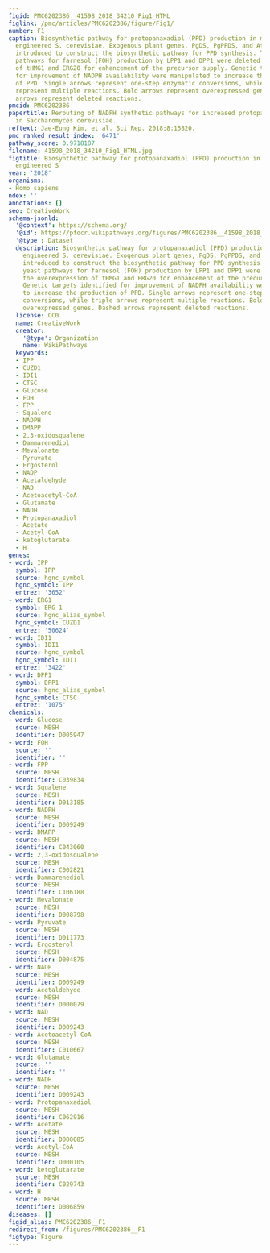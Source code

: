 ```yaml
---
figid: PMC6202386__41598_2018_34210_Fig1_HTML
figlink: /pmc/articles/PMC6202386/figure/Fig1/
number: F1
caption: Biosynthetic pathway for protopanaxadiol (PPD) production in metabolically
  engineered S. cerevisiae. Exogenous plant genes, PgDS, PgPPDS, and AtCPR1, were
  introduced to construct the biosynthetic pathway for PPD synthesis. The native yeast
  pathways for farnesol (FOH) production by LPP1 and DPP1 were deleted with the overexpression
  of tHMG1 and ERG20 for enhancement of the precursor supply. Genetic targets identified
  for improvement of NADPH availability were manipulated to increase the production
  of PPD. Single arrows represent one-step enzymatic conversions, while triple arrows
  represent multiple reactions. Bold arrows represent overexpressed genes. Dashed
  arrows represent deleted reactions.
pmcid: PMC6202386
papertitle: Rerouting of NADPH synthetic pathways for increased protopanaxadiol production
  in Saccharomyces cerevisiae.
reftext: Jae-Eung Kim, et al. Sci Rep. 2018;8:15820.
pmc_ranked_result_index: '6471'
pathway_score: 0.9718187
filename: 41598_2018_34210_Fig1_HTML.jpg
figtitle: Biosynthetic pathway for protopanaxadiol (PPD) production in metabolically
  engineered S
year: '2018'
organisms:
- Homo sapiens
ndex: ''
annotations: []
seo: CreativeWork
schema-jsonld:
  '@context': https://schema.org/
  '@id': https://pfocr.wikipathways.org/figures/PMC6202386__41598_2018_34210_Fig1_HTML.html
  '@type': Dataset
  description: Biosynthetic pathway for protopanaxadiol (PPD) production in metabolically
    engineered S. cerevisiae. Exogenous plant genes, PgDS, PgPPDS, and AtCPR1, were
    introduced to construct the biosynthetic pathway for PPD synthesis. The native
    yeast pathways for farnesol (FOH) production by LPP1 and DPP1 were deleted with
    the overexpression of tHMG1 and ERG20 for enhancement of the precursor supply.
    Genetic targets identified for improvement of NADPH availability were manipulated
    to increase the production of PPD. Single arrows represent one-step enzymatic
    conversions, while triple arrows represent multiple reactions. Bold arrows represent
    overexpressed genes. Dashed arrows represent deleted reactions.
  license: CC0
  name: CreativeWork
  creator:
    '@type': Organization
    name: WikiPathways
  keywords:
  - IPP
  - CUZD1
  - IDI1
  - CTSC
  - Glucose
  - FOH
  - FPP
  - Squalene
  - NADPH
  - DMAPP
  - 2,3-oxidosqualene
  - Dammarenediol
  - Mevalonate
  - Pyruvate
  - Ergosterol
  - NADP
  - Acetaldehyde
  - NAD
  - Acetoacetyl-CoA
  - Glutamate
  - NADH
  - Protopanaxadiol
  - Acetate
  - Acetyl-CoA
  - ketoglutarate
  - H
genes:
- word: IPP
  symbol: IPP
  source: hgnc_symbol
  hgnc_symbol: IPP
  entrez: '3652'
- word: ERG1
  symbol: ERG-1
  source: hgnc_alias_symbol
  hgnc_symbol: CUZD1
  entrez: '50624'
- word: IDI1
  symbol: IDI1
  source: hgnc_symbol
  hgnc_symbol: IDI1
  entrez: '3422'
- word: DPP1
  symbol: DPP1
  source: hgnc_alias_symbol
  hgnc_symbol: CTSC
  entrez: '1075'
chemicals:
- word: Glucose
  source: MESH
  identifier: D005947
- word: FOH
  source: ''
  identifier: ''
- word: FPP
  source: MESH
  identifier: C039834
- word: Squalene
  source: MESH
  identifier: D013185
- word: NADPH
  source: MESH
  identifier: D009249
- word: DMAPP
  source: MESH
  identifier: C043060
- word: 2,3-oxidosqualene
  source: MESH
  identifier: C002821
- word: Dammarenediol
  source: MESH
  identifier: C106188
- word: Mevalonate
  source: MESH
  identifier: D008798
- word: Pyruvate
  source: MESH
  identifier: D011773
- word: Ergosterol
  source: MESH
  identifier: D004875
- word: NADP
  source: MESH
  identifier: D009249
- word: Acetaldehyde
  source: MESH
  identifier: D000079
- word: NAD
  source: MESH
  identifier: D009243
- word: Acetoacetyl-CoA
  source: MESH
  identifier: C010667
- word: Glutamate
  source: ''
  identifier: ''
- word: NADH
  source: MESH
  identifier: D009243
- word: Protopanaxadiol
  source: MESH
  identifier: C062916
- word: Acetate
  source: MESH
  identifier: D000085
- word: Acetyl-CoA
  source: MESH
  identifier: D000105
- word: ketoglutarate
  source: MESH
  identifier: C029743
- word: H
  source: MESH
  identifier: D006859
diseases: []
figid_alias: PMC6202386__F1
redirect_from: /figures/PMC6202386__F1
figtype: Figure
---
```

